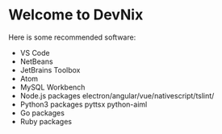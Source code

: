 Welcome to DevNix
=================

Here is some recommended software:

- VS Code
- NetBeans
- JetBrains Toolbox
- Atom
- MySQL Workbench
- Node.js packages electron/angular/vue/nativescript/tslint/
- Python3 packages pyttsx python-aiml
- Go packages
- Ruby packages

